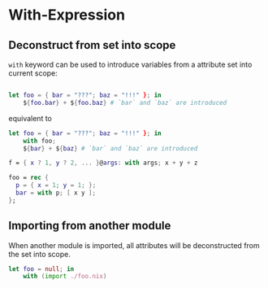 # With-Expression

## Deconstruct from set into scope

`with` keyword can be used to introduce variables from a attribute set into current scope:

```nix

let foo = { bar = "???"; baz = "!!!" }; in 
    ${foo.bar} + ${foo.baz} # `bar` and `baz` are introduced
```

equivalent to

```nix
let foo = { bar = "???"; baz = "!!!" }; in 
    with foo;
    ${bar} + ${baz} # `bar` and `baz` are introduced
```

```nix
f = { x ? 1, y ? 2, ... }@args: with args; x + y + z
```

```nix
foo = rec {
  p = { x = 1; y = 1; };
  bar = with p; [ x y ];
};
```

## Importing from another module

When another module is imported, all attributes will be deconstructed from the set into scope.

```nix
let foo = null; in 
    with (import ./foo.nix) 
```
